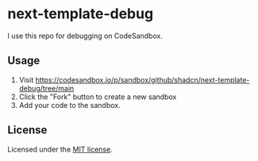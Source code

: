 # next-template-debug

I use this repo for debugging on CodeSandbox.

## Usage

1. Visit https://codesandbox.io/p/sandbox/github/shadcn/next-template-debug/tree/main
2. Click the "Fork" button to create a new sandbox
3. Add your code to the sandbox.

## License

Licensed under the [MIT license](https://github.com/shadcn-ui/ui/blob/main/LICENSE.md).
